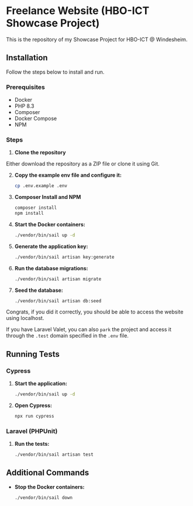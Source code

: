 # Freelance Website (HBO-ICT Showcase Project)

This is the repository of my Showcase Project for HBO-ICT @ Windesheim.

## Installation

Follow the steps below to install and run.

### Prerequisites

- Docker
- PHP 8.3
- Composer
- Docker Compose
- NPM

### Steps

1. **Clone the repository**

Either download the repository as a ZIP file or clone it using Git.

2. **Copy the example env file and configure it:**

    ```sh
    cp .env.example .env
    ```

3. **Composer Install and NPM**

    ```sh
    composer install
    npm install
    ```

4. **Start the Docker containers:**

    ```sh
    ./vendor/bin/sail up -d
    ```

5. **Generate the application key:**

    ```sh
    ./vendor/bin/sail artisan key:generate
    ```

6. **Run the database migrations:**

    ```sh
    ./vendor/bin/sail artisan migrate
    ```

7. **Seed the database:**

    ```sh
    ./vendor/bin/sail artisan db:seed
    ```

Congrats, if you did it correctly, you should be able to access the website using localhost.

If you have Laravel Valet, you can also `park` the project and access it through the `.test` domain specified in the
`.env` file.

## Running Tests

### Cypress

1. **Start the application:**

    ```sh
    ./vendor/bin/sail up -d
    ```

2. **Open Cypress:**

    ```sh
    npx run cypress
    ```

### Laravel (PHPUnit)

1. **Run the tests:**

    ```sh
    ./vendor/bin/sail artisan test
    ```

## Additional Commands

- **Stop the Docker containers:**

    ```sh
    ./vendor/bin/sail down
    ```

